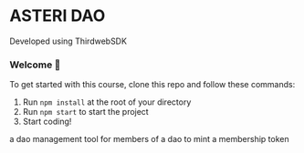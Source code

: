 # ASTERI DAO 

Developed using ThirdwebSDK

### **Welcome 👋**
To get started with this course, clone this repo and follow these commands:

1. Run `npm install` at the root of your directory
2. Run `npm start` to start the project
3. Start coding!

a dao management tool for members of a dao to mint a membership token 
